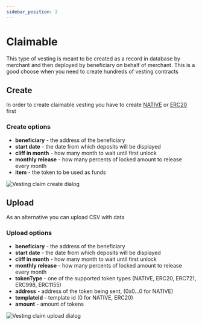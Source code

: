 ```yaml
---
sidebar_position: 2
---
```


# Claimable

This type of vesting is meant to be created as a record in database by merchant and then deployed by beneficiary on
behalf of merchant. This is a good choose when you need to create hundreds of vesting contracts

## Create

In order to create claimable vesting you have to create [NATIVE](/admin/hierarchy/NATIVE/token/)
or [ERC20](/admin/hierarchy/ERC20/contract/) first

### Create options

- **beneficiary** - the address of the beneficiary
- **start date** - the date from which deposits will be displayed
- **cliff in month** - how many month to wait until first unlock
- **monthly release** - how many percents of locked amount to release every month
- **item** - the token to be used as funds

![Vesting claim create dialog](/img/simple-mechanics/vesting/versting_claim_create_dialog.png)

## Upload

As an alternative you can upload CSV with data

### Upload options

- **beneficiary** - the address of the beneficiary
- **start date** - the date from which deposits will be displayed
- **cliff in month** - how many month to wait until first unlock
- **monthly release** - how many percents of locked amount to release every month
- **tokenType** - one of the supported token types (NATIVE, ERC20, ERC721, ERC998, ERC1155)
- **address** - address of the token being sent, (0x0...0 for NATIVE)
- **templateId** - template id (0 for NATIVE, ERC20)
- **amount** - amount of tokens

![Vesting claim upload dialog](/img/simple-mechanics/vesting/versting_claim_upload_dialog.png)

